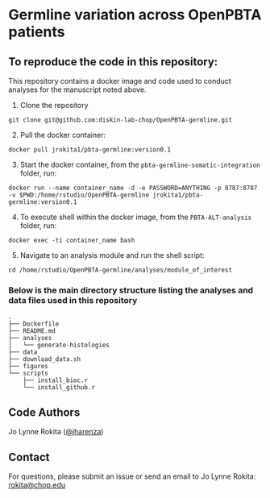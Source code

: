 # Germline variation across OpenPBTA patients

## To reproduce the code in this repository:
This repository contains a docker image and code used to conduct analyses for the manuscript noted above.

1. Clone the repository
```
git clone git@github.com:diskin-lab-chop/OpenPBTA-germline.git
```

2. Pull the docker container:
```
docker pull jrokita1/pbta-germline:version0.1
```

3. Start the docker container, from the `pbta-germline-somatic-integration` folder, run:
```
docker run --name container_name -d -e PASSWORD=ANYTHING -p 8787:8787 -v $PWD:/home/rstudio/OpenPBTA-germline jrokita1/pbta-germline:version0.1
```

4. To execute shell within the docker image, from the `PBTA-ALT-analysis` folder, run:
```
docker exec -ti container_name bash
```

5. Navigate to an analysis module and run the shell script:
```
cd /home/rstudio/OpenPBTA-germline/analyses/module_of_interest
```


### Below is the main directory structure listing the analyses and data files used in this repository

```
.
├── Dockerfile
├── README.md
├── analyses
│   └── generate-histologies
├── data
├── download_data.sh
├── figures
└── scripts
    ├── install_bioc.r
    └── install_github.r
```

## Code Authors

Jo Lynne Rokita ([@jharenza](https://github.com/jharenza))

## Contact

For questions, please submit an issue or send an email to Jo Lynne Rokita: rokita@chop.edu

